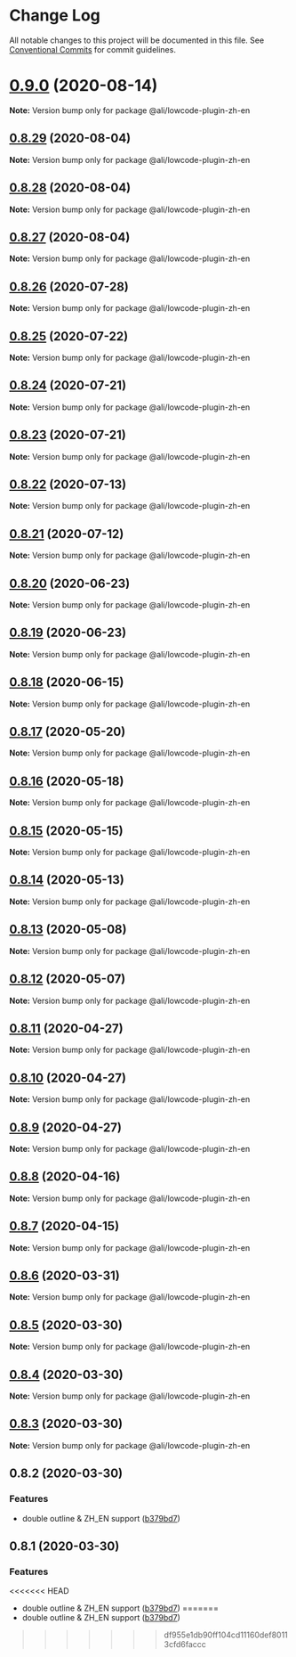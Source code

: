 # Change Log

All notable changes to this project will be documented in this file.
See [Conventional Commits](https://conventionalcommits.org) for commit guidelines.

<a name="0.9.0"></a>
# [0.9.0](https://gitlab.alibaba-inc.com/ali-lowcode/ali-lowcode-engine/compare/@ali/lowcode-plugin-zh-en@0.8.29...@ali/lowcode-plugin-zh-en@0.9.0) (2020-08-14)




**Note:** Version bump only for package @ali/lowcode-plugin-zh-en

<a name="0.8.29"></a>
## [0.8.29](https://gitlab.alibaba-inc.com/ali-lowcode/ali-lowcode-engine/compare/@ali/lowcode-plugin-zh-en@0.8.28...@ali/lowcode-plugin-zh-en@0.8.29) (2020-08-04)




**Note:** Version bump only for package @ali/lowcode-plugin-zh-en

<a name="0.8.28"></a>
## [0.8.28](https://gitlab.alibaba-inc.com/ali-lowcode/ali-lowcode-engine/compare/@ali/lowcode-plugin-zh-en@0.8.26...@ali/lowcode-plugin-zh-en@0.8.28) (2020-08-04)




**Note:** Version bump only for package @ali/lowcode-plugin-zh-en

<a name="0.8.27"></a>
## [0.8.27](https://gitlab.alibaba-inc.com/ali-lowcode/ali-lowcode-engine/compare/@ali/lowcode-plugin-zh-en@0.8.26...@ali/lowcode-plugin-zh-en@0.8.27) (2020-08-04)




**Note:** Version bump only for package @ali/lowcode-plugin-zh-en

<a name="0.8.26"></a>
## [0.8.26](https://gitlab.alibaba-inc.com/ali-lowcode/ali-lowcode-engine/compare/@ali/lowcode-plugin-zh-en@0.8.25...@ali/lowcode-plugin-zh-en@0.8.26) (2020-07-28)




**Note:** Version bump only for package @ali/lowcode-plugin-zh-en

<a name="0.8.25"></a>
## [0.8.25](https://gitlab.alibaba-inc.com/ali-lowcode/ali-lowcode-engine/compare/@ali/lowcode-plugin-zh-en@0.8.24...@ali/lowcode-plugin-zh-en@0.8.25) (2020-07-22)




**Note:** Version bump only for package @ali/lowcode-plugin-zh-en

<a name="0.8.24"></a>
## [0.8.24](https://gitlab.alibaba-inc.com/ali-lowcode/ali-lowcode-engine/compare/@ali/lowcode-plugin-zh-en@0.8.23...@ali/lowcode-plugin-zh-en@0.8.24) (2020-07-21)




**Note:** Version bump only for package @ali/lowcode-plugin-zh-en

<a name="0.8.23"></a>
## [0.8.23](https://gitlab.alibaba-inc.com/ali-lowcode/ali-lowcode-engine/compare/@ali/lowcode-plugin-zh-en@0.8.22...@ali/lowcode-plugin-zh-en@0.8.23) (2020-07-21)




**Note:** Version bump only for package @ali/lowcode-plugin-zh-en

<a name="0.8.22"></a>
## [0.8.22](https://gitlab.alibaba-inc.com/ali-lowcode/ali-lowcode-engine/compare/@ali/lowcode-plugin-zh-en@0.8.21...@ali/lowcode-plugin-zh-en@0.8.22) (2020-07-13)




**Note:** Version bump only for package @ali/lowcode-plugin-zh-en

<a name="0.8.21"></a>
## [0.8.21](https://gitlab.alibaba-inc.com/ali-lowcode/ali-lowcode-engine/compare/@ali/lowcode-plugin-zh-en@0.8.20...@ali/lowcode-plugin-zh-en@0.8.21) (2020-07-12)




**Note:** Version bump only for package @ali/lowcode-plugin-zh-en

<a name="0.8.20"></a>
## [0.8.20](https://gitlab.alibaba-inc.com/ali-lowcode/ali-lowcode-engine/compare/@ali/lowcode-plugin-zh-en@0.8.19...@ali/lowcode-plugin-zh-en@0.8.20) (2020-06-23)




**Note:** Version bump only for package @ali/lowcode-plugin-zh-en

<a name="0.8.19"></a>
## [0.8.19](https://gitlab.alibaba-inc.com/ali-lowcode/ali-lowcode-engine/compare/@ali/lowcode-plugin-zh-en@0.8.18...@ali/lowcode-plugin-zh-en@0.8.19) (2020-06-23)




**Note:** Version bump only for package @ali/lowcode-plugin-zh-en

<a name="0.8.18"></a>
## [0.8.18](https://gitlab.alibaba-inc.com/ali-lowcode/ali-lowcode-engine/compare/@ali/lowcode-plugin-zh-en@0.8.17...@ali/lowcode-plugin-zh-en@0.8.18) (2020-06-15)




**Note:** Version bump only for package @ali/lowcode-plugin-zh-en

<a name="0.8.17"></a>
## [0.8.17](https://gitlab.alibaba-inc.com/ali-lowcode/ali-lowcode-engine/compare/@ali/lowcode-plugin-zh-en@0.8.16...@ali/lowcode-plugin-zh-en@0.8.17) (2020-05-20)




**Note:** Version bump only for package @ali/lowcode-plugin-zh-en

<a name="0.8.16"></a>
## [0.8.16](https://gitlab.alibaba-inc.com/ali-lowcode/ali-lowcode-engine/compare/@ali/lowcode-plugin-zh-en@0.8.15...@ali/lowcode-plugin-zh-en@0.8.16) (2020-05-18)




**Note:** Version bump only for package @ali/lowcode-plugin-zh-en

<a name="0.8.15"></a>
## [0.8.15](https://gitlab.alibaba-inc.com/ali-lowcode/ali-lowcode-engine/compare/@ali/lowcode-plugin-zh-en@0.8.14...@ali/lowcode-plugin-zh-en@0.8.15) (2020-05-15)




**Note:** Version bump only for package @ali/lowcode-plugin-zh-en

<a name="0.8.14"></a>
## [0.8.14](https://gitlab.alibaba-inc.com/ali-lowcode/ali-lowcode-engine/compare/@ali/lowcode-plugin-zh-en@0.8.13...@ali/lowcode-plugin-zh-en@0.8.14) (2020-05-13)




**Note:** Version bump only for package @ali/lowcode-plugin-zh-en

<a name="0.8.13"></a>
## [0.8.13](https://gitlab.alibaba-inc.com/ali-lowcode/ali-lowcode-engine/compare/@ali/lowcode-plugin-zh-en@0.8.12...@ali/lowcode-plugin-zh-en@0.8.13) (2020-05-08)




**Note:** Version bump only for package @ali/lowcode-plugin-zh-en

<a name="0.8.12"></a>
## [0.8.12](https://gitlab.alibaba-inc.com/ali-lowcode/ali-lowcode-engine/compare/@ali/lowcode-plugin-zh-en@0.8.11...@ali/lowcode-plugin-zh-en@0.8.12) (2020-05-07)




**Note:** Version bump only for package @ali/lowcode-plugin-zh-en

<a name="0.8.11"></a>
## [0.8.11](https://gitlab.alibaba-inc.com/ali-lowcode/ali-lowcode-engine/compare/@ali/lowcode-plugin-zh-en@0.8.10...@ali/lowcode-plugin-zh-en@0.8.11) (2020-04-27)




**Note:** Version bump only for package @ali/lowcode-plugin-zh-en

<a name="0.8.10"></a>
## [0.8.10](https://gitlab.alibaba-inc.com/ali-lowcode/ali-lowcode-engine/compare/@ali/lowcode-plugin-zh-en@0.8.9...@ali/lowcode-plugin-zh-en@0.8.10) (2020-04-27)




**Note:** Version bump only for package @ali/lowcode-plugin-zh-en

<a name="0.8.9"></a>
## [0.8.9](https://gitlab.alibaba-inc.com/ali-lowcode/ali-lowcode-engine/compare/@ali/lowcode-plugin-zh-en@0.8.8...@ali/lowcode-plugin-zh-en@0.8.9) (2020-04-27)




**Note:** Version bump only for package @ali/lowcode-plugin-zh-en

<a name="0.8.8"></a>
## [0.8.8](https://gitlab.alibaba-inc.com/ali-lowcode/ali-lowcode-engine/compare/@ali/lowcode-plugin-zh-en@0.8.7...@ali/lowcode-plugin-zh-en@0.8.8) (2020-04-16)




**Note:** Version bump only for package @ali/lowcode-plugin-zh-en

<a name="0.8.7"></a>
## [0.8.7](https://gitlab.alibaba-inc.com/ali-lowcode/ali-lowcode-engine/compare/@ali/lowcode-plugin-zh-en@0.8.6...@ali/lowcode-plugin-zh-en@0.8.7) (2020-04-15)




**Note:** Version bump only for package @ali/lowcode-plugin-zh-en

<a name="0.8.6"></a>
## [0.8.6](https://gitlab.alibaba-inc.com/ali-lowcode/ali-lowcode-engine/compare/@ali/lowcode-plugin-zh-en@0.8.5...@ali/lowcode-plugin-zh-en@0.8.6) (2020-03-31)




**Note:** Version bump only for package @ali/lowcode-plugin-zh-en

<a name="0.8.5"></a>
## [0.8.5](https://gitlab.alibaba-inc.com/ali-lowcode/ali-lowcode-engine/compare/@ali/lowcode-plugin-zh-en@0.8.4...@ali/lowcode-plugin-zh-en@0.8.5) (2020-03-30)




**Note:** Version bump only for package @ali/lowcode-plugin-zh-en

<a name="0.8.4"></a>
## [0.8.4](https://gitlab.alibaba-inc.com/ali-lowcode/ali-lowcode-engine/compare/@ali/lowcode-plugin-zh-en@0.8.3...@ali/lowcode-plugin-zh-en@0.8.4) (2020-03-30)




**Note:** Version bump only for package @ali/lowcode-plugin-zh-en

<a name="0.8.3"></a>
## [0.8.3](https://gitlab.alibaba-inc.com/ali-lowcode/ali-lowcode-engine/compare/@ali/lowcode-plugin-zh-en@0.8.2...@ali/lowcode-plugin-zh-en@0.8.3) (2020-03-30)




**Note:** Version bump only for package @ali/lowcode-plugin-zh-en

<a name="0.8.2"></a>
## 0.8.2 (2020-03-30)


### Features

* double outline & ZH_EN support ([b379bd7](https://gitlab.alibaba-inc.com/ali-lowcode/ali-lowcode-engine/commit/b379bd7))




<a name="0.8.1"></a>
## 0.8.1 (2020-03-30)


### Features

<<<<<<< HEAD
* double outline & ZH_EN support ([b379bd7](https://gitlab.alibaba-inc.com/ali-lowcode/ali-lowcode-engine/commit/b379bd7))
=======
* double outline & ZH_EN support ([b379bd7](https://gitlab.alibaba-inc.com/ali-lowcode/ali-lowcode-engine/commit/b379bd7c0c488ef24f825760750a13d3fa083c96))
>>>>>>> df955e1db90ff104cd11160def80113cfd6faccc
